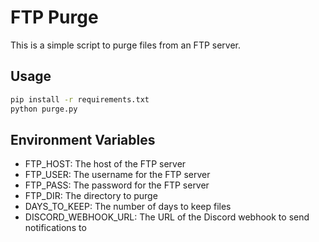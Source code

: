 # FTP Purge

This is a simple script to purge files from an FTP server.

## Usage

```bash
pip install -r requirements.txt
python purge.py
```

## Environment Variables

- FTP_HOST: The host of the FTP server
- FTP_USER: The username for the FTP server
- FTP_PASS: The password for the FTP server
- FTP_DIR: The directory to purge
- DAYS_TO_KEEP: The number of days to keep files
- DISCORD_WEBHOOK_URL: The URL of the Discord webhook to send notifications to
